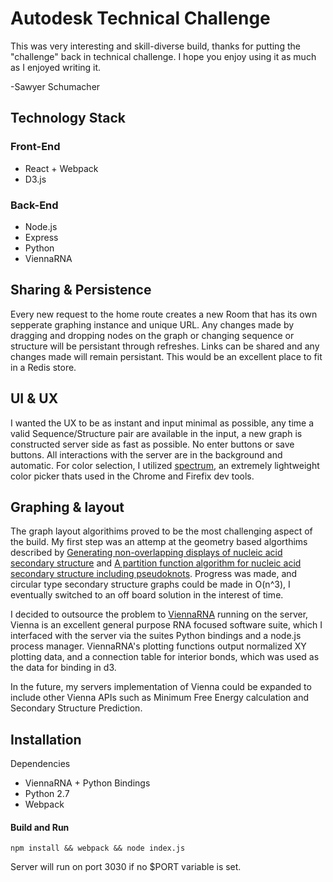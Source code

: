 # Autodesk Technical Challenge
This was very interesting and skill-diverse build, thanks for putting the "challenge" back in technical challenge. I hope you enjoy using it as much as I enjoyed writing it.

-Sawyer Schumacher

## Technology Stack
### Front-End
* React + Webpack
* D3.js
### Back-End
 * Node.js
 * Express
 * Python
 * ViennaRNA

## Sharing & Persistence
Every new request to the home route creates a new Room that has its own sepperate graphing instance and unique URL. Any changes made by dragging and dropping nodes on the graph or changing sequence or structure will be persistant through refreshes. Links can be shared and any changes made will remain persistant. This would be an excellent place to fit in a Redis store.

## UI & UX
I wanted the UX to be as instant and input minimal as possible, any time a valid Sequence/Structure pair are available in the input, a new graph is constructed server side as fast as possible. No enter buttons or save buttons. All interactions with the server are in the background and automatic. For color selection, I utilized [spectrum](https://bgrins.github.io/spectrum/), an extremely lightweight color picker thats used in the Chrome and Firefix dev tools. 

## Graphing & layout
The graph layout algorithims proved to be the most challenging aspect of the build. My first step was an attemp at the geometry based algorthims described by [Generating non-overlapping displays of nucleic acid secondary structure](https://academic.oup.com/nar/article/12/1Part1/75/2889741/Generating-non-overlapping-displays-of-nucleic) and [A partition function algorithm for nucleic acid secondary structure including pseudoknots](http://onlinelibrary.wiley.com/doi/10.1002/jcc.10296/abstract).
Progress was made, and circular type secondary structure graphs could be made in O(n^3), I eventually switched to an off board solution in the interest of time.

I decided to outsource the problem to [ViennaRNA](https://www.tbi.univie.ac.at/RNA/) running on the server, Vienna is an excellent general purpose RNA focused software suite, which I interfaced with the server via the suites Python bindings and a node.js process manager.
ViennaRNA's plotting functions output normalized XY plotting data, and a connection table for interior bonds, which was used as the data for binding in d3. 

In the future, my servers implementation of Vienna could be expanded to include other Vienna APIs such as Minimum Free Energy calculation and Secondary Structure Prediction.

## Installation
Dependencies
* ViennaRNA + Python Bindings
* Python 2.7
* Webpack
#### Build and Run

````
npm install && webpack && node index.js
````
Server will run on port 3030 if no $PORT variable is set.
